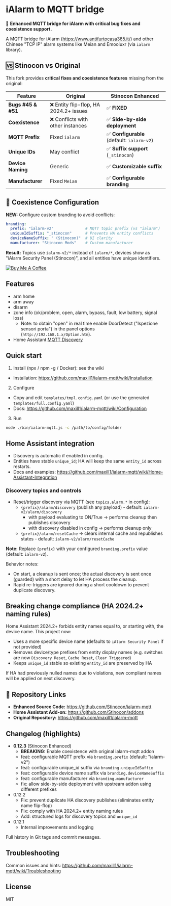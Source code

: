 # iAlarm to MQTT bridge

🚀 **Enhanced MQTT bridge for iAlarm with critical bug fixes and coexistence support.**

A MQTT bridge for iAlarm (https://www.antifurtocasa365.it/) and other Chinese "TCP IP" alarm systems like Meian and Emooluxr (via `ialarm` library).

## 🆚 Stinocon vs Original

This fork provides **critical fixes and coexistence features** missing from the original:

| Feature | Original | Stinocon Enhanced |
|---------|----------|-------------------|
| **Bugs #45 & #51** | ❌ Entity flip-flop, HA 2024.2+ issues | ✅ **FIXED** |
| **Coexistence** | ❌ Conflicts with other instances | ✅ **Side-by-side deployment** |
| **MQTT Prefix** | Fixed `ialarm` | ✅ **Configurable** (default: `ialarm-v2`) |
| **Unique IDs** | May conflict | ✅ **Suffix support** (`_stinocon`) |
| **Device Naming** | Generic | ✅ **Customizable suffix** |
| **Manufacturer** | Fixed `Meian` | ✅ **Configurable branding** |

## 🔧 Coexistence Configuration

**NEW:** Configure custom branding to avoid conflicts:

```yaml
branding:
  prefix: "ialarm-v2"              # MQTT topic prefix (vs "ialarm")
  uniqueIdSuffix: "_stinocon"      # Prevents HA entity conflicts  
  deviceNameSuffix: " (Stinocon)"  # UI clarity
  manufacturer: "Stinocon Mods"    # Custom manufacturer
```

**Result:** Topics use `ialarm-v2/*` instead of `ialarm/*`, devices show as "iAlarm Security Panel (Stinocon)", and all entities have unique identifiers.

<a href="https://www.buymeacoffee.com/maxill1" target="_blank">
<img src="https://www.buymeacoffee.com/assets/img/guidelines/download-assets-sm-2.svg" alt="Buy Me A Coffee"></a>

## Features
- arm home
- arm away
- disarm
- zone info (ok/problem, open, alarm, bypass, fault, low battery, signal loss)
  - Note: to obtain "open" in real time enable DoorDetect ("Ispezione sensori porta") in the panel options (`http://192.168.1.x/Option.htm`).
- Home Assistant [MQTT Discovery](https://www.home-assistant.io/docs/mqtt/discovery/)

## Quick start
1) Install (npx / npm -g / Docker): see the wiki
- Installation: https://github.com/maxill1/ialarm-mqtt/wiki/Installation

2) Configure
- Copy and edit `templates/tmpl.config.yaml` (or use the generated `templates/full.config.yaml`)
- Docs: https://github.com/maxill1/ialarm-mqtt/wiki/Configuration

3) Run
```bash
node ./bin/ialarm-mqtt.js -c /path/to/config/folder
```

## Home Assistant integration
- Discovery is automatic if enabled in config.
- Entities have stable `unique_id`; HA will keep the same `entity_id` across restarts.
- Docs and examples: https://github.com/maxill1/ialarm-mqtt/wiki/Home-Assistant-Integration

### Discovery topics and controls
- Reset/trigger discovery via MQTT (see `topics.alarm.*` in config):
  - `{prefix}/alarm/discovery` (publish any payload) - default: `ialarm-v2/alarm/discovery`
    - with payload evaluating to ON/True → performs cleanup then publishes discovery
    - with discovery disabled in config → performs cleanup only
  - `{prefix}/alarm/resetCache` → clears internal cache and republishes states - default: `ialarm-v2/alarm/resetCache`

**Note:** Replace `{prefix}` with your configured `branding.prefix` value (default: `ialarm-v2`).

Behavior notes:
- On start, a cleanup is sent once; the actual discovery is sent once (guarded) with a short delay to let HA process the cleanup.
- Rapid re-triggers are ignored during a short cooldown to prevent duplicate discovery.

## Breaking change compliance (HA 2024.2+ naming rules)
Home Assistant 2024.2+ forbids entity names equal to, or starting with, the device name. This project now:
- Uses a more specific device name (defaults to `iAlarm Security Panel` if not provided)
- Removes device/type prefixes from entity display names (e.g. switches are now `Discovery Reset`, `Cache Reset`, `Clear Triggered`)
- Keeps `unique_id` stable so existing `entity_id` are preserved by HA

If HA had previously nulled names due to violations, new compliant names will be applied on next discovery.

## 🔗 Repository Links

- **Enhanced Source Code:** https://github.com/Stinocon/ialarm-mqtt
- **Home Assistant Add-on:** https://github.com/Stinocon/addons
- **Original Repository:** https://github.com/maxill1/ialarm-mqtt

## Changelog (highlights)
- **0.12.3** (Stinocon Enhanced)
  - **BREAKING:** Enable coexistence with original ialarm-mqtt addon
  - feat: configurable MQTT prefix via `branding.prefix` (default: "ialarm-v2")
  - feat: configurable unique_id suffix via `branding.uniqueIdSuffix` 
  - feat: configurable device name suffix via `branding.deviceNameSuffix`
  - feat: configurable manufacturer via `branding.manufacturer`
  - fix: allow side-by-side deployment with upstream addon using different prefixes
- 0.12.2
  - Fix: prevent duplicate HA discovery publishes (eliminates entity name flip-flop)
  - Fix: comply with HA 2024.2+ entity naming rules
  - Add: structured logs for discovery topics and `unique_id`
- 0.12.1
  - Internal improvements and logging

Full history in Git tags and commit messages.

## Troubleshooting
Common issues and hints: https://github.com/maxill1/ialarm-mqtt/wiki/Troubleshooting

## License
MIT
